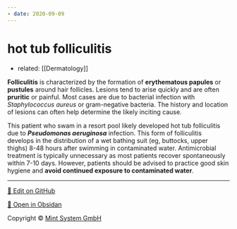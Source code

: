 ```yaml
---
- date: 2020-09-09
---
```


# hot tub folliculitis

- related: [[Dermatology]]

**Folliculitis** is characterized by the formation of **erythematous papules** or **pustules** around hair follicles.  Lesions tend to arise quickly and are often **pruritic** or painful.  Most cases are due to bacterial infection with _Staphylococcus aureus_ or gram-negative bacteria.  The history and location of lesions can often help determine the likely inciting cause.

This patient who swam in a resort pool likely developed hot tub folliculitis due to _**Pseudomonas aeruginosa**_ infection.  This form of folliculitis develops in the distribution of a wet bathing suit (eg, buttocks, upper thighs) 8-48 hours after swimming in contaminated water.  Antimicrobial treatment is typically unnecessary as most patients recover spontaneously within 7-10 days.  However, patients should be advised to practice good skin hygiene and **avoid continued exposure to contaminated water**.


<hr>

[📝 Edit on GitHub](https://github.com/Mint-System/Knowledge/blob/master/hot%20tub%20folliculitis.md)

[📂 Open in Obsidan](obsidian://open?vault=Knowledge%20Mint%20System&file=hot%20tub%20folliculitis.md ':target=_self')

<footer>Copyright © <a href="https://www.mint-system.ch/">Mint System GmbH</a></footer>